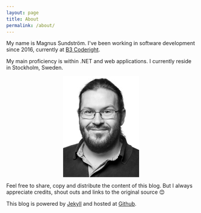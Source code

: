 ```yaml
---
layout: page
title: About
permalink: /about/
---
```


My name is Magnus Sundström. I've been working in software development since 2016, currently at [B3 Coderight][coderight-link].

My main proficiency is within .NET and web applications. I currently reside in Stockholm, Sweden.

<img src="/assets/images/portrait600w.jpg" alt="Picture of author" style="width:40%; margin:auto; display:block;"/>




Feel free to share, copy and distribute the content of this blog. But I always appreciate credits, shout outs and links to the original source 😊

This blog is powered by [Jekyll][jekyll-organization] and hosted at [Github][github-pages].

[jekyll-organization]: https://jekyllrb.com/
[github-pages]: https://pages.github.com/
[coderight-link]: https://coderight.se/